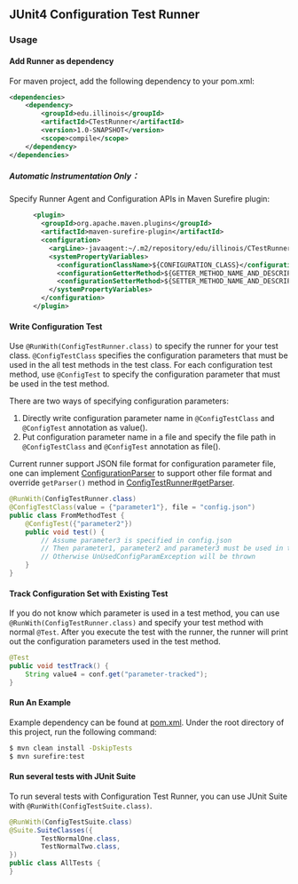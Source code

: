 ## JUnit4 Configuration Test Runner

### Usage

#### Add Runner as dependency 
For maven project, add the following dependency to your pom.xml:
```xml
<dependencies>
    <dependency>
        <groupId>edu.illinois</groupId>
        <artifactId>CTestRunner</artifactId>
        <version>1.0-SNAPSHOT</version>
        <scope>compile</scope>
    </dependency>
</dependencies>
```

##### Automatic Instrumentation Only：
Specify Runner Agent and Configuration APIs in Maven Surefire plugin:
```xml
      <plugin>
        <groupId>org.apache.maven.plugins</groupId>
        <artifactId>maven-surefire-plugin</artifactId>
        <configuration>
          <argLine>-javaagent:~/.m2/repository/edu/illinois/CTestRunner/1.0-SNAPSHOT/CTestRunner-1.0-SNAPSHOT.jar</argLine>
          <systemPropertyVariables>
            <configurationClassName>${CONFIGURATION_CLASS}</configurationClassName>
            <configurationGetterMethod>${GETTER_METHOD_NAME_AND_DESCRIPTOR}</configurationGetterMethod>
            <configurationSetterMethod>${SETTER_METHOD_NAME_AND_DESCRIPTOR}</configurationSetterMethod>
          </systemPropertyVariables>
        </configuration>
      </plugin>
```

#### Write Configuration Test
Use `@RunWith(ConfigTestRunner.class)` to specify the runner for your test class.
`@ConfigTestClass` specifies the configuration parameters that must be used in the all test methods in the test class.
For each configuration test method, use `@ConfigTest` to specify the configuration parameter that must be used in the test method.

There are two ways of specifying configuration parameters:
1. Directly write configuration parameter name in `@ConfigTestClass` and `@ConfigTest` annotation as value().
2. Put configuration parameter name in a file and specify the file path in `@ConfigTestClass` and `@ConfigTest` annotation as file().

Current runner support JSON file format for configuration parameter file, 
one can implement [ConfigurationParser](src/main/java/edu/illinois/parser/ConfigurationParser.java) to support 
other file format and override `getParser()` method in [ConfigTestRunner#getParser](src/main/java/edu/illinois/ConfigTestRunner.java).

```java
@RunWith(ConfigTestRunner.class)
@ConfigTestClass(value = {"parameter1"}, file = "config.json")
public class FromMethodTest {
    @ConfigTest({"parameter2"})
    public void test() {
        // Assume parameter3 is specified in config.json
        // Then parameter1, parameter2 and parameter3 must be used in this test method
        // Otherwise UnUsedConfigParamException will be thrown
    }
}
```

#### Track Configuration Set with Existing Test
If you do not know which parameter is used in a test method, you can use `@RunWith(ConfigTestRunner.class)` and specify
your test method with normal `@Test`.
After you execute the test with the runner, the runner will print out the configuration parameters used in the test method.
```java
@Test
public void testTrack() {
    String value4 = conf.get("parameter-tracked");
}
```

#### Run An Example
Example dependency can be found at [pom.xml](pom.xml).
Under the root directory of this project, run the following command:
```bash
$ mvn clean install -DskipTests
$ mvn surefire:test
```

#### Run several tests with JUnit Suite
To run several tests with Configuration Test Runner, you can use JUnit Suite with `@RunWith(ConfigTestSuite.class)`.
```java
@RunWith(ConfigTestSuite.class)
@Suite.SuiteClasses({
        TestNormalOne.class,        
        TestNormalTwo.class,
})
public class AllTests {
}
```